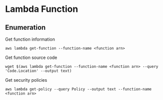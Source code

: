 # Lambda Function

## Enumeration

Get function information

```
aws lambda get-function --function-name <function arn>
```

Get function source code

```
wget $(aws lambda get-function --function-name <function arn> --query 'Code.Location' --output text)
```

Get security policies

```
aws lambda get-policy --query Policy --output text --function-name <function arn>
```

